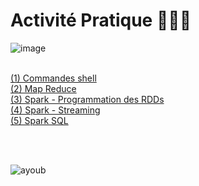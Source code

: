 # Activité Pratique 👨🏻‍💻 
![image](https://user-images.githubusercontent.com/92756846/222263598-0861eadf-a0c2-4467-b49d-6d023f63a570.png)

<br>
  
<a href="https://github.com/Ayoub-etoullali/Activites-Pratiques-BigData/tree/main/TP1">
  (1) Commandes shell </a> <br>
<a href="https://github.com/Ayoub-etoullali/Activites-Pratiques-BigData/tree/main/TP2">
  (2) Map Reduce </a> <br>
  <a href="https://github.com/Ayoub-etoullali/Activites-Pratiques-BigData/tree/main/TP3">
  (3) Spark - Programmation des RDDs </a> <br>
<a href="https://github.com/Ayoub-etoullali/Activites-Pratiques-BigData/tree/main/TP4">
  (4) Spark - Streaming </a> <br>
  <a href="https://github.com/Ayoub-etoullali/Activites-Pratiques-BigData/tree/main/TP5">
  (5) Spark SQL </a>

  <br><br>

![ayoub](https://user-images.githubusercontent.com/92756846/220727344-dbb21e84-4584-4055-bde5-a3c90a64a618.jpg)
